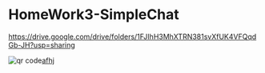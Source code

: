 # HomeWork3-SimpleChat
https://drive.google.com/drive/folders/1FJIhH3MhXTRN381svXfUK4VFQqdGb-JH?usp=sharing

<img src='https://chart.googleapis.com/chart?cht=qr&chl=https%3A%2F%2Fdrive.google.com%2Fdrive%2Ffolders%2F1FJIhH3MhXTRN381svXfUK4VFQqdGb-JH%3Fusp%3Dsharing&chs=180x180&choe=UTF-8&chld=L|2' rel='nofollow' alt='qr code'><a href='http://ua.qr-code-generator.com' border='0' style='cursor:default'  rel='nofollow'>afhj</a>
